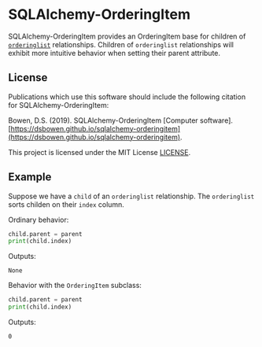 # SQLAlchemy-OrderingItem

SQLAlchemy-OrderingItem provides an OrderingItem base for children of [`orderinglist`](https://docs.sqlalchemy.org/en/13/orm/extensions/orderinglist.html) relationships. Children of `orderinglist` relationships will exhibit more intuitive behavior when setting their parent attribute.

## License

Publications which use this software should include the following citation for SQLAlchemy-OrderingItem:

Bowen, D.S. (2019). SQLAlchemy-OrderingItem \[Computer software\]. [https://dsbowen.github.io/sqlalchemy-orderingitem](https://dsbowen.github.io/sqlalchemy-orderingitem).

This project is licensed under the MIT License [LICENSE](https://github.com/dsbowen/sqlalchemy-orderingitem/blob/master/LICENSE).

## Example

Suppose we have a `child` of an `orderinglist` relationship. The `orderinglist` sorts childen on their `index` column.

Ordinary behavior:

```python
child.parent = parent
print(child.index)
```

Outputs:

```
None
```

Behavior with the `OrderingItem` subclass:

```python
child.parent = parent
print(child.index)
```

Outputs:

```
0
```